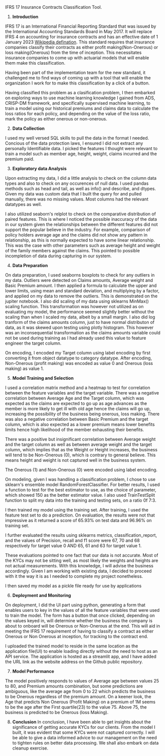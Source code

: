 IFRS 17 Insurance Contracts Classification Tool.
1. **Introduction**

IFRS 17 is an International Financial Reporting Standard that was issued by the International Accounting Standards Board in May 2017. It will replace IFRS 4 on accounting for insurance contracts and has an effective date of 1 January 2023 [Wikipedia defination](https://www.google.com/url?sa=t&rct=j&q=&esrc=s&source=web&cd=&cad=rja&uact=8&ved=2ahUKEwjBycbxksf-AhXgTEEAHdvQDtUQFnoECA0QAw&url=https%3A%2F%2Fen.wikipedia.org%2Fwiki%2FIFRS_17&usg=AOvVaw1EwBMcb05JafukK914fuee).
This standard requires that insurance companies classify their contracts as either profit making(Non-Onerous) or loss making(Onerous) from the time of inception. 
This necessitates insurance companies to come up with actuarial models that will enable them make this classification. 

Having been part of the implementation team for the new standard, it challenged me to find ways of coming up with a tool that will enable the organization I work for to make this classification by a click of a button.

Having classified this problem as a clasification problem, I then embarked on exploring ways to use machine learning knowledge I gained from ADS, CRISP-DM framework, and specifically supervised machine learning, to train a model using our historical premiums and claims data to calculate the loss ratios for each policy, and depending on the value of the loss ratio, mark the policy as either onerous or non-onerous.

2. **Data Collection**

I used my well versed SQL skills to pull the data in the format I needed. Concious of the data protection laws, I ensured I did not extract any personally Identifiable data. I picked the features I thought were relevant to train a model such as member age, height, weight, claims incurred and the premium paid.

3. **Exploratory data Analysis**

Upon extracting my data, I did a little analysis to check on the column data types and also to check on any occurences of null data. I used pandas methods such as head and tail, as well as info() and describe, and dtypes. Given my data was custom data that I built the query for and pulled manually, there was no missing values. Most columns had the relevant datatypes as well. 

I also utilized seaborn's relplot to check on the comparative distribution of paired features. This is where I noticed the possible inaccuracy of the data in our system given the relationships between the different features did not support the popular believe in the industry. For example, comparison of policy holders average age and the claims did not show any pattern in relationship, as this is normally expected to have some linear relationship. This was the case with other parameters such as average height and weight of the family members against the claims. This pointed to possible incompletion of data during capturing in our system.

4. **Data Preparation**

On data preparation, I used seaborns boxplots to check for any outliers in my data. Outliers were detected on Claims amounts, Average weight and Basic Premium amount. I then applied a formula to calculate the upper and lower limits, using mean and standard deviation, and multiplying by a factor, and applied on my data to remove the outliers. This is demonstrated on the jupiter notebook.
I also did scaling of my data using sklearns MinMax() scaling function. This transformation was however not utilized as on evaluating my model, the performance seemed slightly better without the scaling than when I scaled my data, albeit by a small margin.
I also did log tranform of the claims amounts column, just to have normal distributon of data, as it was skewed upon testing using plotly histogram. This however was an inconsequential transformation as the claims amounts variable could not be used during training as I had already used this value to feature engineer the target column.

On encoding, I encoded my Target column using label encoding by first converting it from object datatype to category datatype. After encoding, Non-Onerous (profit making) was encoded as value 0 and Onerous (loss making) as value 1. 

5. **Model Training and Selection**

I used a correlation matrix method and a heatmap to test for correlation between the feature variables and the target variable. There was a negative correlation between Average Age and the Target column, which was expected as the claims are expected to go up as age advances as the member is more likely to get ill with old age hence the claims will go up, increasing the possibility of the business being onerous, loss making. There was also a negative correlation between Basic Premium and the target column, which is also expected as a lower premium means lower benefits limits hence high likelihood of the member exhausting their benefits.

There was a positive but insignificant correlation between Average weight and the target column as well as between average weight and the target column, which implies that as the Weight or Height increases, the business will tend to be Non-Onerous (0), which is contrary to general believe. This means height and weight is not captured well in the business system. 

The Onerous (1) and Non-Onerous (0) were encoded using label encoding.

On modeling, given I was handling a classification problem, I chose to use sklearn's ensemble model RandomForestClassifier. For better results, I used a function to test for the best estimator to use, as the choice of parameter, which showed 150 as the better estimator value. I also used TrainTestSplit function to split my data into the training and testing sets, on a ratio 0f 7:3.

I then trained my model using the training set. After training, I used the feature test set to do a prediction. On evaluation, the results were not that impressive as it returned a score of 65.93% on test data and 96.96% on training set.

I further evaluated the results using sklearns metrics, classification_report, and the values of Precision, recall and f1 score were 67, 70 and 68 respectively for target value 0 AND 65, 61 and 63 for target value 1.

These evaluations pointed to one fact that our data is not accurate. Most of the KYCs may not be sitting well, as most likely the weights and heights are not actual measurements. With this knowledge, I will advise the business accordingly. 
Given I am working with existing data, I decided to proceed with it the way it is as I needed to complete my project nonetheless.

I then saved my model as a pickle file ready for use by applications

6. **Deployment and Monitoring**

On deployment, I did the UI part using python, generating a form that enables users to key in the values of all the feature variables that were used to train the model. The form has a button that once clicked, depending on the values keyed in, will determine whether the business the company is about to onboard will be Onerous or Non-Onerous at the end. This will aid in meeting the IFRS 17 requirement of having to classify a contract as either Onerous or Non Onerous at inception, for tracking to the contract end.

I uploaded the trained model to reside in the same location as the application file(UI) to enable loading directly without the need to host as an API service. The application is hosted as a streamlit app, and I have added the URL link as the website address on the Github public repository.


7. **Model Performance**

The model positively responds to values of Average age between values 25 to 80, and Premium amounts combination, but some predictions are ambiguous, like the average age from 0 to 22 which predicts the business to be Onerous regardless of the premium amount. On a keener look, the Age that predicts Non Onerous (Profit Making) on a premium of 1M seems to be the age after the First quartile(23) to the value 75. Above 75, the business is predicted to be Onerous (loss Making).  

8. **Conclusion**
In conclusion, I have been able to get insights about the significance of getting accurate KYCs for our clients. From the model I built, it was evident that some KYCs were not captured correctly. I will be able to give a data informed advice to our management on the need to tighten rules on better data processing. We shall also embark on data cleanup exercise.